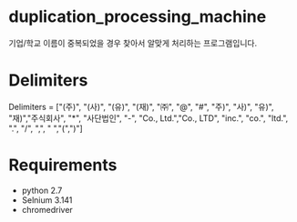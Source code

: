 # duplication_processing_machine

기업/학교 이름이 중복되었을 경우 찾아서 알맞게 처리하는 프로그램입니다.

# Delimiters
Delimiters = ["(주)", "(사)", "(유)", "(재)", "㈜", "@", "#", "주)", "사)", "유)",
"재)","주식회사", "*", "사단법인", "-", "Co., Ltd.","Co., LTD",
"inc.", "co.", "ltd.", ".", "/", ",", " ","(",")"]

# Requirements

  - python 2.7
  - Selnium 3.141
  - chromedriver
